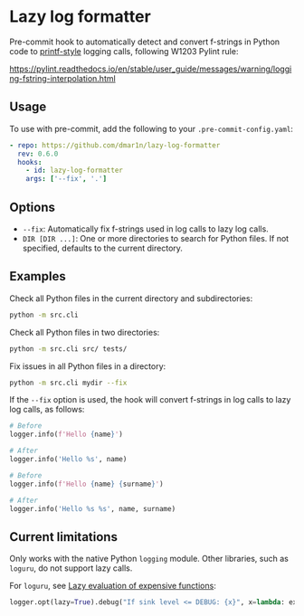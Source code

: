 # Lazy log formatter

Pre-commit hook to automatically detect and convert f-strings in Python code to 
[printf-style](https://docs.python.org/3/library/stdtypes.html#printf-style-string-formatting) logging calls,
following W1203 Pylint rule:

https://pylint.readthedocs.io/en/stable/user_guide/messages/warning/logging-fstring-interpolation.html

## Usage

To use with pre-commit, add the following to your `.pre-commit-config.yaml`:

```yaml
- repo: https://github.com/dmar1n/lazy-log-formatter
  rev: 0.6.0
  hooks:
    - id: lazy-log-formatter
    args: ['--fix', '.']
```

## Options

- `--fix`: Automatically fix f-strings used in log calls to lazy log calls.
- `DIR [DIR ...]`: One or more directories to search for Python files. If not specified, defaults to the current directory.

## Examples

Check all Python files in the current directory and subdirectories:

```sh
python -m src.cli
```

Check all Python files in two directories:

```sh
python -m src.cli src/ tests/
```

Fix issues in all Python files in a directory:

```sh
python -m src.cli mydir --fix
```

If the `--fix` option is used, the hook will convert f-strings in log calls to lazy log calls, as follows:

```python
# Before
logger.info(f'Hello {name}')

# After
logger.info('Hello %s', name)
```

```python
# Before
logger.info(f'Hello {name} {surname}')

# After
logger.info('Hello %s %s', name, surname)
```

## Current limitations

Only works with the native Python `logging` module. Other libraries, such as `loguru`, do not support lazy calls.

For `loguru`, see [Lazy evaluation of expensive functions](https://loguru.readthedocs.io/en/stable/overview.html#lazy-evaluation-of-expensive-functions):

```python
logger.opt(lazy=True).debug("If sink level <= DEBUG: {x}", x=lambda: expensive_function(2**64))
```